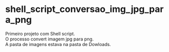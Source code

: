 # shell_script_conversao_img_jpg_para_png

Primeiro projeto com Shell script. <br>
O processo convert imagem jpg para png. <br>
A pasta de imagens estava na pasta de Dowloads. 
